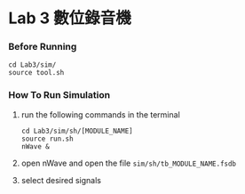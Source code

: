 # Lab 3 數位錄音機

### Before Running

```shell
cd Lab3/sim/
source tool.sh
```

### How To Run Simulation

1. run the following commands in the terminal
    ```shell
    cd Lab3/sim/sh/[MODULE_NAME]
    source run.sh
    nWave &
    ```

2. open nWave and open the file `sim/sh/tb_MODULE_NAME.fsdb`
3. select desired signals